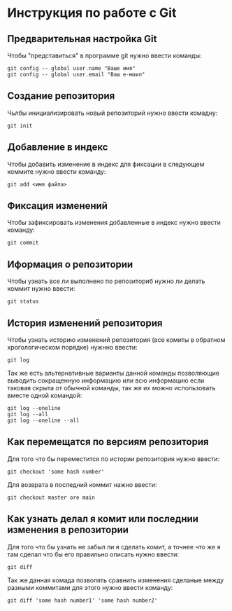 # **Инструкция по работе с Git**

## Предварительная настройка Git

Чтобы "представиться" в программе git нужно ввести команды:

    git config -- global user.name "Ваше имя"
    git config -- global user.email "Ваш е-маил"

## Создание репозитория

Чьлбы инициализировать новый репозиторий нужно ввести комадну:

    git init

## Добавление в индекс

Чтобы добавить изменение в индекс для фиксации в следующем коммите нужно ввести команду:

    git add <имя файла>

## Фиксация изменений

Чтобы зафиксировать изменения добавленные в индекс нужно ввести команду:

    git commit

## Иформация о репозитории

Чтобы узнать все ли выполнено по репозиториб нужно ли делать коммит нужно ввести:

    git status

## История изменений репозитория

Чтобы узнать историю изменений репозитория (все комиты в обратном хрогологическом порядке) нужнно ввести:

    git log

Так же есть альтернативные варианты данной команды позволяющие выводить сокращенную информацию или всю информацию если таковая скрыта от обычной команды, так же их можно использовать вместе одной командой:

    git log --oneline
    git log --all
    git log --oneline --all

## Как перемещатся по версиям репозитория

Для того что бы переместится по истории репозитория нужно ввести:

    git checkout 'some hash number'

Для возврата в последний коммит нажно ввести:

    git checkout master ore main

## Как узнать делал я комит или последнии изменения в репозитории

Для того что бы узнать не забыл ли я сделать комит, а точнее что же я там сделал что бы его правильно описать нужно ввести:

    git diff

Так же данная комада позволять сравнить изменения сделаные между разными коммитами для этого нужно ввести команду:

    git diff 'some hash number1' 'some hash number2'

    
